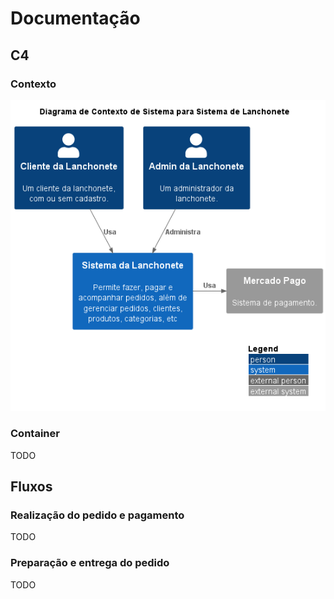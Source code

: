 # Documentação

## C4

### Contexto

[![Diagrama de Contexto](c4/context.png)](c4/context.puml)

### Container

TODO

## Fluxos

### Realização do pedido e pagamento

TODO

### Preparação e entrega do pedido

TODO

